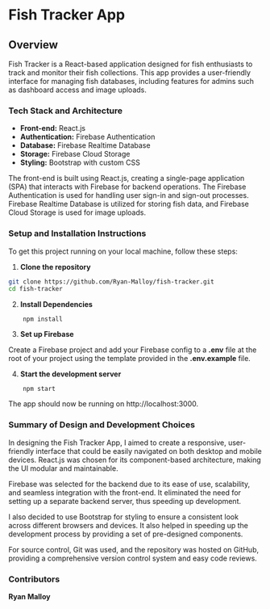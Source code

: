 # Fish Tracker App

## Overview

Fish Tracker is a React-based application designed for fish enthusiasts to track and monitor their fish collections. This app provides a user-friendly interface for managing fish databases, including features for admins such as dashboard access and image uploads.

### Tech Stack and Architecture

- **Front-end:** React.js
- **Authentication:** Firebase Authentication
- **Database:** Firebase Realtime Database
- **Storage:** Firebase Cloud Storage
- **Styling:** Bootstrap with custom CSS

The front-end is built using React.js, creating a single-page application (SPA) that interacts with Firebase for backend operations. The Firebase Authentication is used for handling user sign-in and sign-out processes. Firebase Realtime Database is utilized for storing fish data, and Firebase Cloud Storage is used for image uploads.

### Setup and Installation Instructions

To get this project running on your local machine, follow these steps:

1. **Clone the repository**

```bash
git clone https://github.com/Ryan-Malloy/fish-tracker.git
cd fish-tracker
```

2. **Install Dependencies**

```
    npm install
```

3. **Set up Firebase**

Create a Firebase project and add your Firebase config to a **.env** file at the root of your project using the template provided in the **.env.example** file.

4. **Start the development server**

```
    npm start
```

The app should now be running on http://localhost:3000.

### Summary of Design and Development Choices
In designing the Fish Tracker App, I aimed to create a responsive, user-friendly interface that could be easily navigated on both desktop and mobile devices. React.js was chosen for its component-based architecture, making the UI modular and maintainable.

Firebase was selected for the backend due to its ease of use, scalability, and seamless integration with the front-end. It eliminated the need for setting up a separate backend server, thus speeding up development.

I also decided to use Bootstrap for styling to ensure a consistent look across different browsers and devices. It also helped in speeding up the development process by providing a set of pre-designed components.

For source control, Git was used, and the repository was hosted on GitHub, providing a comprehensive version control system and easy code reviews.

### Contributors
**Ryan Malloy**